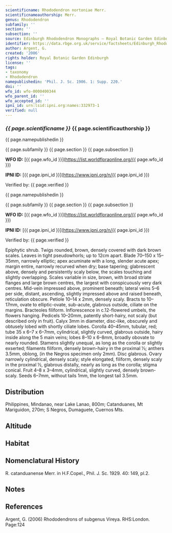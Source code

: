 ```yaml
---
scientificname: Rhododendron nortoniae Merr.
scientificnameauthorship: Merr.
genus: Rhododendron
subfamily: ''
section: ''
subsection: ''
source: Edinburgh Rhododendron Monographs – Royal Botanic Garden Edinburgh
identifier: https://data.rbge.org.uk/service/factsheets/Edinburgh_Rhododendron_Monographs.xhtml
author: Argent, G.
created: '2006'
rights holder: Royal Botanic Garden Edinburgh
license: ''
tags:
- taxonomy
- Rhododendron
namepublishedin: 'Phil. J. Sc. 1906. 1: Supp. 220.'
doi: ''
wfo_id: wfo-0000400344
wfo_parent_id: ''
wfo_accepted_id: ''
ipni_id: urn:lsid:ipni.org:names:332973-1
verified: null
---
```

### _{{ page.scientificname }}_ {{ page.scientificauthorship }}
 {{ page.namepublishedin }}

{{ page.subfamily }} {{ page.section }} {{ page.subsection }}

**WFO ID:** [{{ page.wfo_id }}](https://list.worldfloraonline.org/{{ page.wfo_id }})

**IPNI ID:** [{{ page.ipni_id }}](https://www.ipni.org/n/{{ page.ipni_id }})

Verified by: {{ page.verified }}

 {{ page.namepublishedin }}

{{ page.subfamily }} {{ page.section }} {{ page.subsection }}

**WFO ID:** [{{ page.wfo_id }}](https://list.worldfloraonline.org/{{ page.wfo_id }})

**IPNI ID:** [{{ page.ipni_id }}](https://www.ipni.org/n/{{ page.ipni_id }})

Verified by: {{ page.verified }}



Epiphytic shrub. Twigs rounded, brown, densely covered with dark brown scales. Leaves in tight pseudo­whorls; up to 12cm apart. Blade 70–150 x 15–35mm, narrowly elliptic; apex acuminate with a long, slender acute apex; margin entire, narrowly recurved when dry; base tapering; glabrescent above, densely and persistently scaly below, the scales touching and slightly overlapping. Scales variable in size, brown, with broad striate flanges and large brown centres, the largest with conspicuously very dark centres. Mid-vein impressed above, prominent beneath; lateral veins 5–6 per side, distant, ascending, slightly impressed above and raised beneath, reticulation obscure. Petiole 10–14 x 2mm, densely scaly. Bracts to 10–17mm, ovate to elliptic-ovate, sub-acute, glabrous outside, ciliate on the margins. Bracteoles filiform. Inflorescence in c.12-flowered umbels, the flowers hanging. Pedicels 10–20mm, patently short-hairy, not scaly (but described only in fruit). Calyx 3mm in diameter, disc-like, obscurely and obtusely lobed with shortly ciliate lobes. Corolla 40–45mm, tubular, red; tube 35 x 6–7 x 6–7mm, cylindrical, slightly curved, glabrous outside, hairy inside along the 5 main veins; lobes 8–10 x 6–8mm, broadly obovate to nearly rounded. Stamens slightly un­equal, as long as the corolla or slightly exserted; filaments filiform, densely brown-hairy in the proximal 1⁄3; anthers 3.5mm, oblong, (in the Negros specimen only 2mm). Disc glabrous. Ovary narrowly cylindrical, densely scaly; style elongated, filiform, densely scaly in the proximal ½, glabrous distally, nearly as long as the corolla; stigma conical. Fruit 4–8 x 3–4mm, cylindrical, slightly curved, densely brown-scaly. Seeds 6–7mm, without tails 1mm, the longest tail 3.5mm.

## Distribution
Philippines, Mindanao, near Lake Lanao, 800m; Catanduanes, Mt Mariguidon, 270m; S Negros, Dumaguete, Cuernos Mts.

## Altitude


## Habitat


## Nomenclatural History
R. catanduanense Merr. in H.F.Copel., Phil. J. Sc. 1929. 40: 149, pl.2.
                       
## Notes


## References

Argent, G. (2006) Rhododendrons of subgenus Vireya. RHS:London. Page:124
